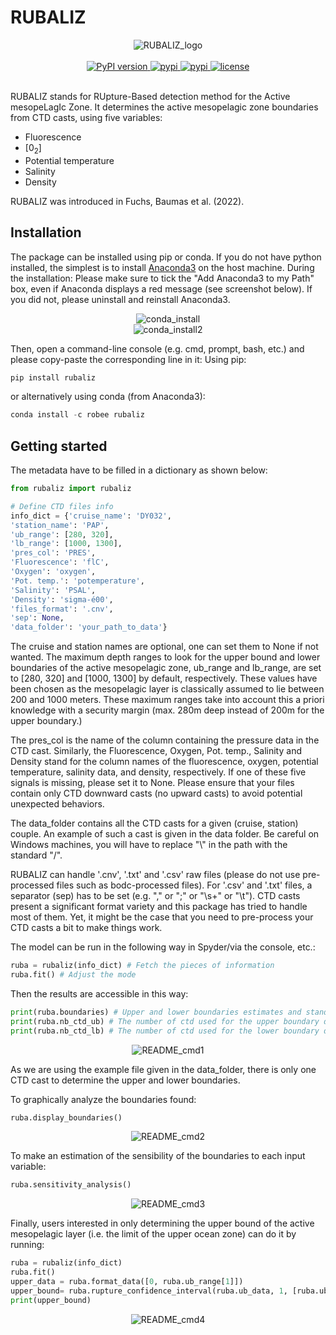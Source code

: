 # RUBALIZ
<div align="center">
  <img src="images/RUBALIZ_logo.png" alt="RUBALIZ_logo"/>
</div>

<br/>

<div align="center">
  <!-- Python version -->
  <a href="https://pypi.python.org/pypi/rubaliz">
    <img src="https://img.shields.io/badge/python-3.7-blue.svg?style=for-the-badge" alt="PyPI version"/>
  </a>
  <!-- PyPi -->
  <a href="https://pypi.python.org/pypi/rubaliz">
    <img src="https://img.shields.io/pypi/v/rubaliz.svg?style=for-the-badge" alt="pypi" />
  </a>
  <!-- Zenodo -->
  <a href="https://doi.org/10.5281/zenodo.6425451">
    <img src="https://zenodo.org/badge/doi/10.5281/zenodo.6425452.svg" alt="pypi" />
  </a>
  <!-- License -->
  <a href="https://opensource.org/licenses/MIT">
    <img src="http://img.shields.io/:license-mit-ff69b4.svg?style=for-the-badge" alt="license"/>
  </a>
</div>

<br/>

RUBALIZ stands for RUpture-Based detection method for the Active mesopeLagIc Zone.
It determines the active mesopelagic zone boundaries from CTD casts, using five variables:
- Fluorescence
- [0<sub>2</sub>]
- Potential temperature
- Salinity
- Density

RUBALIZ was introduced in Fuchs, Baumas et al. (2022).

## Installation
The package can be installed using pip or conda.
If you do not have python installed, the simplest is to install [Anaconda3](https://www.anaconda.com/products/distribution) on the host machine. During the installation: Please make sure to tick the "Add Anaconda3 to my Path" box, even if Anaconda displays a red message (see screenshot below). If you did not, please uninstall and reinstall Anaconda3.
<div align="center">
  <img src="images/conda_install.PNG" alt="conda_install"/>
</div>

<div align="center">
  <img src="images/conda_install2.png" alt="conda_install2"/>
</div>


Then, open a command-line console (e.g. cmd, prompt, bash, etc.) and please copy-paste the corresponding line in it:
Using pip:
```python
pip install rubaliz
```

or alternatively using conda (from Anaconda3):
```python
conda install -c robee rubaliz
```

## Getting started
The metadata have to be filled in a dictionary as shown below:

```python
from rubaliz import rubaliz

# Define CTD files info
info_dict = {'cruise_name': 'DY032',
'station_name': 'PAP',
'ub_range': [280, 320],
'lb_range': [1000, 1300],
'pres_col': 'PRES',
'Fluorescence': 'flC',
'Oxygen': 'oxygen',
'Pot. temp.': 'potemperature',
'Salinity': 'PSAL',   
'Density': 'sigma-é00',
'files_format': '.cnv',
'sep': None,
'data_folder': 'your_path_to_data'}
```

The cruise and station names are optional, one can set them to None if not wanted.
The maximum depth ranges to look for the upper bound and lower boundaries of the active mesopelagic zone, ub_range and lb_range, are set to [280, 320] and [1000, 1300] by default, respectively. These values have been chosen as the mesopelagic layer is classically assumed to lie between 200 and 1000 meters. These maximum ranges take into account this a priori knowledge with a security margin (max. 280m deep instead of 200m for the upper boundary.)

The pres_col is the name of the column containing the pressure data in the CTD cast.
Similarly, the Fluorescence, Oxygen, Pot. temp., Salinity and Density stand for the column names of the fluorescence, oxygen, potential temperature, salinity data, and density, respectively.
If one of these five signals is missing, please set it to None.
Please ensure that your files contain only CTD downward casts (no upward casts) to avoid potential unexpected behaviors.

The data_folder contains all the CTD casts for a given (cruise, station) couple. An example of such a cast is given in the data folder.
Be careful on Windows machines, you will have to replace "\\" in the path with the standard "/".

RUBALIZ can handle '.cnv', '.txt' and '.csv' raw files (please do not use pre-processed files such as bodc-processed files).
For '.csv' and '.txt' files, a separator (sep) has to be set (e.g. "," or ";" or "\s+" or "\t").
CTD casts present a significant format variety and this package has tried to handle most of them.
Yet, it might be the case that you need to pre-process your CTD casts a bit to make things work.

The model can be run in the following way in Spyder/via the console, etc.:
```python
ruba = rubaliz(info_dict) # Fetch the pieces of information
ruba.fit() # Adjust the mode
```

Then the results are accessible in this way:
```python
print(ruba.boundaries) # Upper and lower boundaries estimates and standard deviations.
print(ruba.nb_ctd_ub) # The number of ctd used for the upper boundary determination
print(ruba.nb_ctd_lb) # The number of ctd used for the lower boundary determination
```

<div align="center">
  <img src="images/README_cmd1.PNG" alt="README_cmd1"/>
</div>

As we are using the example file given in the data_folder, there is only one CTD cast to determine the upper and lower boundaries.

To graphically analyze the boundaries found:
```python
ruba.display_boundaries()
```
<div align="center">
  <img src="images/README_cmd2.png" alt="README_cmd2"/>
</div>

To make an estimation of the sensibility of the boundaries to each input variable:
```python
ruba.sensitivity_analysis()
```

<div align="center">
  <img src="images/README_cmd3.png" alt="README_cmd3"/>
</div>

Finally, users interested in only determining the upper bound of the active mesopelagic layer (i.e. the limit of the upper ocean zone) can do it by running:
```python
ruba = rubaliz(info_dict)
ruba.fit()
upper_data = ruba.format_data([0, ruba.ub_range[1]])
upper_bound= ruba.rupture_confidence_interval(ruba.ub_data, 1, [ruba.ub_range[0], ruba.ub_range[1]])
print(upper_bound)
```

<div align="center">
  <img src="images/README_cmd4.PNG" alt="README_cmd4"/>
</div>
